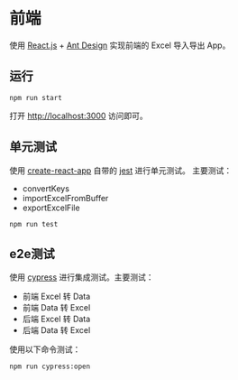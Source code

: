 # 前端

使用 [React.js](https://reactjs.org/) + [Ant Design](https://ant.design/index-cn) 实现前端的 Excel 导入导出 App。

## 运行

```shell
npm run start
```

打开 [http://localhost:3000](http://localhost:3000) 访问即可。

## 单元测试

使用 [create-react-app](https://reactjs.org/docs/create-a-new-react-app.html) 自带的 [jest](https://jestjs.io/) 进行单元测试。
主要测试：

* convertKeys
* importExcelFromBuffer
* exportExcelFile

```shell
npm run test
```

## e2e测试

使用 [cypress](https://www.cypress.io/) 进行集成测试。主要测试：
* 前端 Excel 转 Data
* 前端 Data 转 Excel
* 后端 Excel 转 Data
* 后端 Data 转 Excel

使用以下命令测试：

```shell
npm run cypress:open
```
